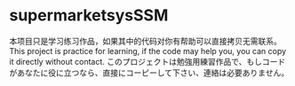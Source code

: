 # supermarketsysSSM
本项目只是学习练习作品，如果其中的代码对你有帮助可以直接拷贝无需联系。
This project is practice for learning, if the code may help you, you can copy it directly without contact.
このプロジェクトは勉強用練習作品で、もしコードがあなたに役に立つなら、直接にコーピーして下さい、連絡は必要ありません。
